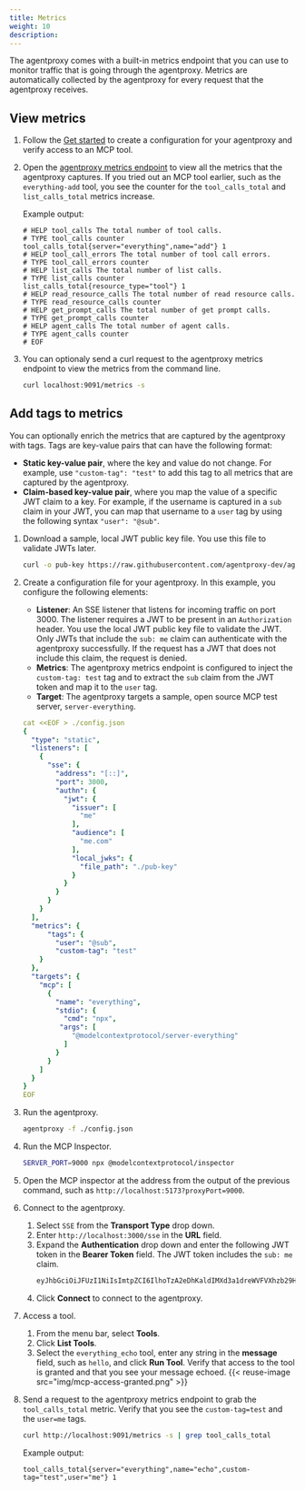 ```yaml
---
title: Metrics
weight: 10
description: 
---
```


The agentproxy comes with a built-in metrics endpoint that you can use to monitor traffic that is going through the agentproxy. Metrics are automatically collected by the agentproxy for every request that the agentproxy receives. 

## View metrics

1. Follow the [Get started](/docs/quickstart) to create a configuration for your agentproxy and verify access to an MCP tool. 

2. Open the [agentproxy metrics endpoint](http://localhost:9091/metrics) to view all the metrics that the agentproxy captures. If you tried out an MCP tool earlier, such as the `everything-add` tool, you see the counter for the `tool_calls_total` and `list_calls_total` metrics increase. 
   
   Example output: 
   ```
   # HELP tool_calls The total number of tool calls.
   # TYPE tool_calls counter
   tool_calls_total{server="everything",name="add"} 1
   # HELP tool_call_errors The total number of tool call errors.
   # TYPE tool_call_errors counter
   # HELP list_calls The total number of list calls.
   # TYPE list_calls counter
   list_calls_total{resource_type="tool"} 1
   # HELP read_resource_calls The total number of read resource calls.
   # TYPE read_resource_calls counter
   # HELP get_prompt_calls The total number of get prompt calls.
   # TYPE get_prompt_calls counter
   # HELP agent_calls The total number of agent calls.
   # TYPE agent_calls counter
   # EOF
   ```

3. You can optionaly send a curl request to the agentproxy metrics endpoint to view the metrics from the command line. 
   ```sh
   curl localhost:9091/metrics -s
   ```

## Add tags to metrics

You can optionally enrich the metrics that are captured by the agentproxy with tags. Tags are key-value pairs that can have the following format: 
* **Static key-value pair**, where the key and value do not change. For example, use `"custom-tag": "test"` to add this tag to all metrics that are captured by the agentproxy. 
* **Claim-based key-value pair**, where you map the value of a specific JWT claim to a key. For example, if the username is captured in a `sub` claim in your JWT, you can map that username to a `user` tag by using the following syntax `"user": "@sub"`. 

1. Download a sample, local JWT public key file. You use this file to validate JWTs later. 
   ```sh
   curl -o pub-key https://raw.githubusercontent.com/agentproxy-dev/agentproxy/refs/heads/main/manifests/jwt/pub-key
   ```

2. Create a configuration file for your agentproxy. In this example, you configure the following elements: 
   * **Listener**: An SSE listener that listens for incoming traffic on port 3000. The listener requires a JWT to be present in an `Authorization` header. You use the local JWT public key file to validate the JWT. Only JWTs that include the `sub: me` claim can authenticate with the agentproxy successfully. If the request has a JWT that does not include this claim, the request is denied.
   * **Metrics**: The agentproxy metrics endpoint is configured to inject the `custom-tag: test` tag and to extract the `sub` claim from the JWT token and map it to the `user` tag. 
   * **Target**: The agentproxy targets a sample, open source MCP test server, `server-everything`. 
   ```yaml
   cat <<EOF > ./config.json
   {
     "type": "static",
     "listeners": [
       {
         "sse": {
           "address": "[::]",
           "port": 3000,
           "authn": {
             "jwt": {
               "issuer": [
                 "me"
               ],
               "audience": [
                 "me.com"
               ],
               "local_jwks": {
                 "file_path": "./pub-key"
               }
             }
           }
         }
       }
     ],
     "metrics": {
         "tags": {
           "user": "@sub",
           "custom-tag": "test"
       }
     },
     "targets": {
       "mcp": [
         {
           "name": "everything",
           "stdio": {
             "cmd": "npx",
            "args": [
               "@modelcontextprotocol/server-everything"
             ]
           }
         }
       ]
     }
   }
   EOF
   ```

3. Run the agentproxy. 
   ```sh
   agentproxy -f ./config.json
   ```

4. Run the MCP Inspector. 
   ```sh
   SERVER_PORT=9000 npx @modelcontextprotocol/inspector
   ```

5. Open the MCP inspector at the address from the output of the previous command, such as `http://localhost:5173?proxyPort=9000`.

6. Connect to the agentproxy. 
   1. Select `SSE` from the **Transport Type** drop down. 
   2. Enter `http://localhost:3000/sse` in the **URL** field. 
   3. Expand the **Authentication** drop down and enter the following JWT token in the **Bearer Token** field. The JWT token includes the `sub: me` claim.  
      ```sh
      eyJhbGciOiJFUzI1NiIsImtpZCI6IlhoTzA2eDhKaldIMXd3a1dreWVFVXhzb29HRVdvRWRpZEVwd3lkX2htdUkiLCJ0eXAiOiJKV1QifQ.eyJhdWQiOiJtZS5jb20iLCJleHAiOjE5MDA2NTAyOTQsImlhdCI6MTc0Mjg2OTUxNywiaXNzIjoibWUiLCJqdGkiOiI3MDViYjM4MTNjN2Q3NDhlYjAyNzc5MjViZGExMjJhZmY5ZDBmYzE1MDNiOGY3YzFmY2I1NDc3MmRiZThkM2ZhIiwibmJmIjoxNzQyODY5NTE3LCJzdWIiOiJtZSJ9.cLeIaiWWMNuNlY92RiCV3k7mScNEvcVCY0WbfNWIvRFMOn_I3v-oqFhRDKapooJZLWeiNldOb8-PL4DIrBqmIQ
      ```
   4. Click **Connect** to connect to the agentproxy. 

7. Access a tool. 
   1. From the menu bar, select **Tools**. 
   2. Click **List Tools**. 
   3. Select the `everything_echo` tool, enter any string in the **message** field, such as `hello`, and click **Run Tool**. Verify that access to the tool is granted and that you see your message echoed. 
      {{< reuse-image src="img/mcp-access-granted.png" >}}

8. Send a request to the agentproxy metrics endpoint to grab the `tool_calls_total` metric. Verify that you see the `custom-tag=test` and the `user=me` tags. 
   ```sh
   curl http://localhost:9091/metrics -s | grep tool_calls_total
   ```
   
   Example output: 
   ```
   tool_calls_total{server="everything",name="echo",custom-tag="test",user="me"} 1
   ```
